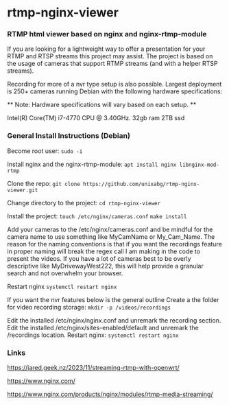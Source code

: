 # rtmp-nginx-viewer
### RTMP html viewer based on nginx and nginx-rtmp-module

If you are looking for a lightweight way to offer a presentation for your RTMP and RTSP streams this project may assist. The project is based on the usage of cameras that support RTMP streams (and with a helper RTSP streams).

Recording for more of a nvr type setup is also possible. Largest deployment is 250+ cameras running Debian with the following hardware specifications:

** Note: Hardware specifications will vary based on each setup. **

Intel(R) Core(TM) i7-4770 CPU @ 3.40GHz.
32gb ram
2TB ssd



### General Install Instructions (Debian)
Become root user:
```sudo -i```

Install nginx and the nginx-rtmp-module:
```apt install nginx libnginx-mod-rtmp```

Clone the repo:
```git clone https://github.com/unixabg/rtmp-nginx-viewer.git```

Change directory to the project:
```cd rtmp-nginx-viewer```

Install the project:
```touch /etc/nginx/cameras.conf```
```make install```

Add your cameras to the /etc/nginx/cameras.conf and be mindful for the camera name to use something like MyCamName or My_Cam_Name. The reason for the naming conventions is that if you want the recordings feature in proper naming will break the regex call I am making in the code to present the videos. If you have a lot of cameras best to be overly descriptive like MyDrivewayWest222, this will help provide a granular search and not overwhelm your browser.

Restart nginx
```systemctl restart nginx```

If you want the nvr features below is the general outline
Create a the folder for video recording storage:
```mkdir -p /videos/recordings```

Edit the installed /etc/nginx/nginx.conf and unremark the recording section.
Edit the installed /etc/nginx/sites-enabled/default and unremark the /recordings location.
Restart nginx:
```systemctl restart nginx```

### Links
https://jared.geek.nz/2023/11/streaming-rtmp-with-openwrt/

https://www.nginx.com/

https://www.nginx.com/products/nginx/modules/rtmp-media-streaming/

